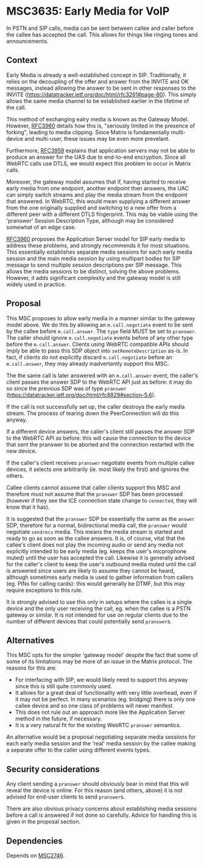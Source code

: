 # MSC3635: Early Media for VoIP

In PSTN and SIP calls, media can be sent between callee and caller before the callee has accepted
the call. This allows for things like ringing tones and announcements.

## Context
Early Media is already a well-established concept in SIP. Traditionally, it relies on the
decoupling of the offer and answer from the INVITE and OK messages, instead allowing the
answer to be sent in other responses to the INVITE
(https://datatracker.ietf.org/doc/html/rfc3261#page-80). This simply allows the same media
channel to be established earlier in the lifetime of the call.

This method of exchanging ealry media is known as the Gateway Model. However,
[RFC3960](https://datatracker.ietf.org/doc/html/rfc3960) details how this is, "seriously
limited in the presence of forking", leading to media clipping. Since Matrix is fundamentally
multi-device and multi-user, these issues may be even more prevelant.

Furthermore, [RFC3959](https://datatracker.ietf.org/doc/html/rfc3959) explains that application
servers may not be able to produce an answer for the UAS due to end-to-end encryption. Since all
WebRTC calls use DTLS, we would expect this problem to occur in Matrix calls.

Moreover, the gateway model assumes that if, having started to receive early media from one
endpoint, another endpoint then answers, the UAC can simply switch streams and play the media
stream from the endpoint that answered. In WebRTC, this would mean supplying a different answer
from the one originally supplied and switching to a new offer from a different peer with a
different DTLS fingerprint. This may be viable using the 'pranswer' Session Description Type,
although may be considered somewhat of an edge case.

[RFC3960](https://datatracker.ietf.org/doc/html/rfc3960) proposes the Application Server model
for SIP early media to address these problems, and strongly recommends it for most situations.
This essentially establishes separate media sessions for each early media session and the main
media session by using multipart bodies for SIP message to send multiple session descriptions
per SIP message. This allows the media sessions to be distinct, solving the above problems.
However, it adds significant complexity and the gateway model is still widely used in practice.

## Proposal

This MSC proposes to allow early media in a manner similar to the gateway model above. We do this
by allowing an `m.call.negotiate` event to be sent by the callee before `m.call.answer`. The `type`
field MUST be set to `pranswer`. The caller should ignore `m.call.negotiate` events before
of any other type before the `m.call.answer`. Clients using WebRTC compatible APIs should imply
be able to pass this SDP object into `setRemoteDescription` as-is. In fact, if clients do not
explicitly discard `m.call.negotiate` before an `m.call.answer`, they may already inadvertantly
support this MSC.

The the same call is later answered with an `m.call.answer` event, the caller's client passes the
answer SDP to the WebRTC API just as before: it may do so since the previous SDP was of type
`pranswer` (https://datatracker.ietf.org/doc/html/rfc8829#section-5.6).

If the call is not successfully set up, the caller destroys the early media stream. The process of
tearing down the PeerConnection will do this anyway.

If a different device answers, the caller's client still passes the answer SDP to the WebRTC API as
before: this will cause the connection to the device that sent the pranswer to be aborted and
the connection restarted with the new device.

If the caller's client receives `pranswer` negotiate events from multiple callee devices, it selects
one arbitrarily (ie. most likely the first) and ignores the others.

Callee clients cannot assume that caller clients support this MSC and therefore must not assume
that the `pranswer` SDP has been processed (however if they see the ICE connection state change to
`connected`, they will know that it has).

It is suggested that the `pranswer` SDP be essentially the same as the `answer` SDP, therefore
for a normal, bidirectional media call, the `pranswer` would negotiate `sendrecv` media. This
means the media stream is started and ready to go as soon as the callee answers. It is, of course,
vital that the callee's client does not play the incoming audio or send any media not explicitly
intended to be early media (eg. keeps the user's micprophone muted) until the user has accepted the
call. Likewise it is generally advised for the caller's client to keep the user's outbound media
muted until the call is answered since users are likely to assume they cannot be heard, although
sometimes early media is used to gather information from callers (eg. PINs for calling cards):
this would generally be DTMF, but this may require exceptions to this rule.

It is strongly advised to use this only in setups where the callee is a single device and the only
user receiving the call, eg. when the callee is a PSTN gateway or similar. It is not intended for
use on regular clients due to the number of different devices that could potentially send `pranswer`s.

## Alternatives

This MSC opts for the simpler 'gateway model' despite the fact that some of some of its limitations
may be more of an issue in the Matrix protocol. The reasons for this are:

 * For interfacing with SIP, we would likely need to support this anyway since this is still quite
   commonly used.
 * It allows for a great deal of functionality with very little overhead, even if it may not be perfect.
   In many scenarios (eg. bridging) there is only one callee device and so one class of problems will
   never manifest.
 * This does not rule out an approach more like the Application Server method in the future, if necessary.
 * It is a very natural fit for the existing WebRTC `pranswer` semantics.

An alternative would be a proposal negotiating separate media sessions for each early media session and
the 'real' media session by the callee making a separate offer to the caller using different events types.

## Security considerations

Any client sending a `pranswer` should obviously bear in mind that this will reveal the device is online.
For this reason (and others, above) it is not advised for end-user clients to send `pranswer`s.

There are also obvious privacy concerns about establishing media sessions before a call is answered
if not done so carefully. Advice for handling this is given in the proposal section.

## Dependencies
Depends on [MSC2746](https://github.com/matrix-org/matrix-doc/pull/2746).
